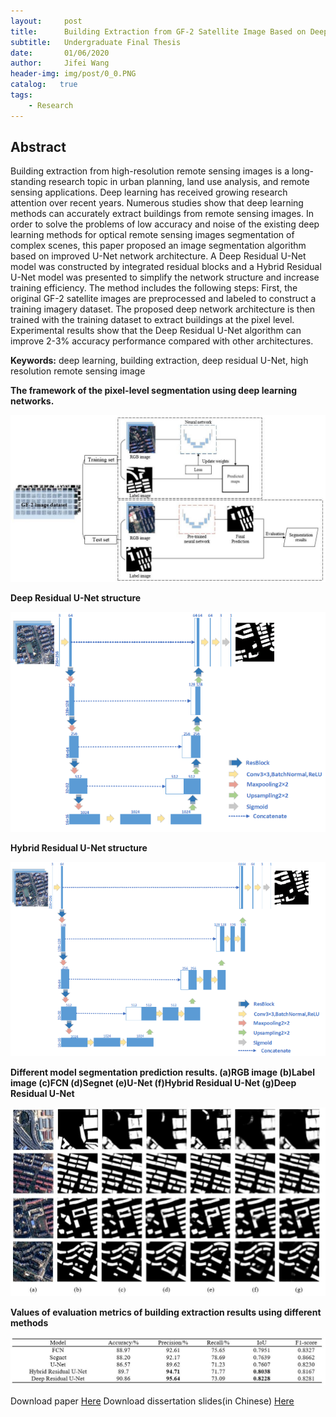 ```yaml
---
layout:     post
title:      Building Extraction from GF-2 Satellite Image Based on Deep Learning Method
subtitle:   Undergraduate Final Thesis
date:       01/06/2020
author:     Jifei Wang
header-img: img/post/0_0.PNG
catalog:   true
tags:
    - Research
---
```


## Abstract

Building extraction from high-resolution remote sensing images is a long-standing research topic in urban planning, land use analysis, and remote sensing applications. Deep learning has received growing research attention over recent years. Numerous studies show that deep learning methods can accurately extract buildings from remote sensing images. In order to solve the problems of low accuracy and noise of the existing deep learning methods for optical remote sensing images segmentation of complex scenes, this paper proposed an image segmentation algorithm based on improved U-Net network architecture. A Deep Residual U-Net model was constructed by integrated residual blocks and a Hybrid Residual U-Net model was presented to simplify the network structure and increase training efficiency. The method includes the following steps: First, the original GF-2 satellite images are preprocessed and labeled to construct a training imagery dataset. The proposed deep network architecture is then trained with the training dataset to extract buildings at the pixel level. Experimental results show that the Deep Residual U-Net algorithm can improve 2-3% accuracy performance compared with other architectures.

**Keywords:** deep learning, building extraction, deep residual U-Net, high resolution remote sensing image

**The framework of the pixel-level segmentation using deep learning networks.**

![avatar](/img/post/0_1.png)

**Deep Residual U-Net structure**

![avatar](/img/post/0_2.png)

**Hybrid Residual U-Net structure**

![avatar](/img/post/0_3.png)

**Different model segmentation prediction results. (a)RGB image (b)Label image (c)FCN (d)Segnet (e)U-Net (f)Hybrid Residual U-Net (g)Deep Residual U-Net**

![avatar](/img/post/0_4.png)

**Values of evaluation metrics of building extraction results using different methods**

![avatar](/img/post/0_5.png)

Download paper [Here](https://drive.google.com/file/d/1WFY89jp-8v0NVMt-AjcUB2QIzf_GsE0g/view?usp=sharing)
Download dissertation slides(in Chinese) [Here](https://drive.google.com/file/d/1BkeIOiShrLHx60A8D37KG-5026ZqP99T/view?usp=sharing)
